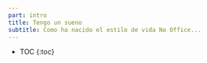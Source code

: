 ```yaml
---
part: intro
title: Tengo un sueno
subtitle: Como ha nacido el estilo de vida No Office...
---
```


* TOC
{:toc}
